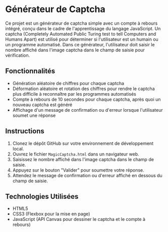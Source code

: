 # Générateur de Captcha

Ce projet est un générateur de captcha simple avec un compte à rebours intégré, conçu dans le cadre de l'apprentissage du langage JavaScript. Un captcha (Completely Automated Public Turing test to tell Computers and Humans Apart) est utilisé pour déterminer si l'utilisateur est un humain ou un programme automatisé. Dans ce générateur, l'utilisateur doit saisir le nombre affiché dans l'image captcha dans le champ de saisie pour vérification.

## Fonctionnalités

- Génération aléatoire de chiffres pour chaque captcha
- Déformation aléatoire et rotation des chiffres pour rendre le captcha plus difficile à reconnaître par les programmes automatisés
- Compte à rebours de 10 secondes pour chaque captcha, après quoi un nouveau captcha est généré
- Affichage d'un message de confirmation ou d'erreur lorsque l'utilisateur soumet une réponse

## Instructions

1. Clonez le dépôt GitHub sur votre environnement de développement local.
2. Ouvrez le fichier `MagicCaptcha.html` dans un navigateur web.
3. Saisissez le nombre affiché dans l'image captcha dans le champ de saisie.
4. Appuyez sur le bouton "Valider" pour soumettre votre réponse.
5. Attendez le message de confirmation ou d'erreur affiché en dessous du champ de saisie.

## Technologies Utilisées

- HTML5
- CSS3 (Flexbox pour la mise en page)
- JavaScript (API Canvas pour dessiner le captcha et le compte à rebours)


